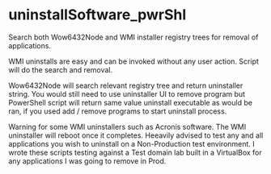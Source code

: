 # uninstallSoftware_pwrShl
Search both Wow6432Node and WMI installer registry trees for removal of applications.

WMI uninstalls are easy and can be invoked without any user action.  Script will do the search and removal.

Wow6432Node will search relevant registry tree and return uninstaller string.  You would still need to use uninstaller UI to remove program but PowerShell script will return same value uninstall executable as would be ran, if you used add / remove programs to start uninstall process.

Warning for some WMI uninstallers such as Acronis software.  The WMI uninstaller will reboot once it completes.  Heeavily advised to test any and all applications you wish to uninstall on a Non-Production test environment.  I wrote these scripts testing against a Test domain lab built in a VirtualBox for any applications I was going to remove in Prod.
